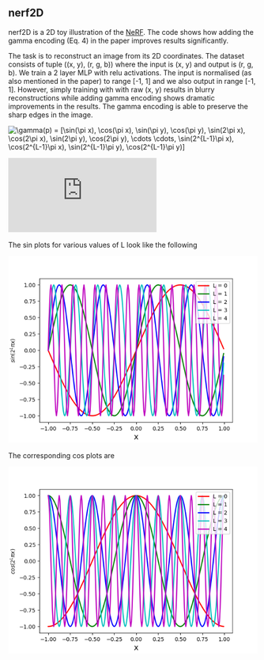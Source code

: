 ## nerf2D 

nerf2D is a 2D toy illustration of the [NeRF](http://www.matthewtancik.com/nerf). The code shows how adding the gamma encoding (Eq. 4) in the paper improves results significantly. 

The task is to reconstruct an image from its 2D coordinates. The dataset consists of tuple ((x, y), (r, g, b)) where the input is (x, y) and output is (r, g, b). We train a 2 layer MLP with relu activations. The input is normalised (as also mentioned in the paper) to range [-1, 1] and we also output in range [-1, 1]. However, simply training with with raw (x, y) results in blurry reconstructions while adding gamma encoding shows dramatic improvements in the results. The gamma encoding is able to preserve the sharp edges in the image.

![\gamma(p) = \[\sin(\pi x), \cos(\pi x), \sin(\pi y), \cos(\pi y), \sin(2\pi x), \cos(2\pi x), \sin(2\pi y), \cos(2\pi y), \cdots \cdots, \sin(2^{L-1}\pi x), \cos(2^{L-1}\pi x), \sin(2^{L-1}\pi y), \cos(2^{L-1}\pi y)\]](https://render.githubusercontent.com/render/math?math=%5Cgamma(p)%20%3D%20%5B%5Csin(%5Cpi%20x)%2C%20%5Ccos(%5Cpi%20x)%2C%20%5Csin(%5Cpi%20y)%2C%20%5Ccos(%5Cpi%20y)%2C%20%5Csin(2%5Cpi%20x)%2C%20%5Ccos(2%5Cpi%20x)%2C%20%5Csin(2%5Cpi%20y)%2C%20%5Ccos(2%5Cpi%20y)%2C%20%5Ccdots%20%5Ccdots%2C%20%5Csin(2%5E%7BL-1%7D%5Cpi%20x)%2C%20%5Ccos(2%5E%7BL-1%7D%5Cpi%20x)%2C%20%5Csin(2%5E%7BL-1%7D%5Cpi%20y)%2C%20%5Ccos(2%5E%7BL-1%7D%5Cpi%20y)%5D)

![equation](https://latex.codecogs.com/gif.latex?%5Cgamma%28p%29%20%3D%20%5B%5Csin%28%5Cpi%20x%29%2C%20%5Ccos%28%5Cpi%20x%29%2C%20%5Csin%28%5Cpi%20y%29%2C%20%5Ccos%28%5Cpi%20y%29%2C%20%5Csin%282%5Cpi%20x%29%2C%20%5Ccos%282%5Cpi%20x%29%2C%5Csin%282%5Cpi%20y%29%2C%20%5Ccos%282%5Cpi%20y%29%2C.....%2C%20%5Csin%282%5E%7BL-1%7D%5Cpi%20x%29%2C%20%5Ccos%282%5E%7BL-1%7D%5Cpi%20x%29%2C%20%5Csin%282%5E%7BL-1%7D%5Cpi%20y%29%2C%20%5Ccos%282%5E%7BL-1%7D%5Cpi%20y%29%20%5D)

The sin plots for various values of L look like the following 

![Sin-Plots](sin.png)

The corresponding cos plots are

![Cos-Plots](cos.png)

